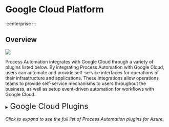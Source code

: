 # Google Cloud Platform

:::enterprise
:::

## Overview
![](@assets/img/gcp-icon.png)

Process Automation integrates with Google Cloud through a variety of plugins listed below.
By integrating Process Automation with Google Cloud, users can automate and provide self-service interfaces for operations of their infrastructure and applications.
These integrations allow operations teams to provide self-service mechanisms to users throughout the business, as well as setup event-driven automation for workflows with Google Cloud.

<details><summary> <font size="5">Google Cloud Plugins</font>
</summary>

|Plugin Name| Plugin Type| Description|
|:---------------------------------------------------------|:---------------------------------------------------------:|:---------------------------------------------------------|
|[**Start VM**](/manual/workflow-steps/gcp.html#gcp-vm-start)|Workflow Step|Start a Google Compute instance.|
|[**Stop VM**](/manual/workflow-steps/gcp.html#gcp-vm-stop)|Workflow Step|Stop a Google Compute instance.|
|[**Restart VM**](/manual/workflow-steps/gcp.html#gcp-vm-restart)|Workflow Step|Restart a Google Compute instance.|
|[**Delete VM**](/manual/workflow-steps/gcp.html#gcp-vm-delete)|Workflow Step|Delete a Google Compute instance.|
|[**Restart SQL Instance**](/manual/workflow-steps/gcp.html#gcp-sqlinstance-restart)|Workflow Step|Restart a Google Cloud SQL instance.|
|[**Capture VM Snapshot**](/manual/workflow-steps/gcp.html#gcp-vm-capture-snapshot)|Workflow Step|Capture a snapshot of a Google Compute instance.|
|[**Update Autoscaling Policy**](/manual/workflow-steps/gcp.html#gcp-vm-update-autoscaling-policy)|Workflow Step|Update an autoscaling policy of Google Compute instances.|
|[**Enable VPC Network Peering**](/manual/workflow-steps/gcp.html#gcp-enable-vpc-network-peering)|Workflow Step|Enable VPC connections between networks using VPC peering.|
|[**Create Resource**](/manual/workflow-steps/gcp.html#gcp-create-resource)|Workflow Step|Create a new Google Compute instance.|
|[**Configure VPC Log**](/manual/workflow-steps/gcp.html#gcp-configure-vpc-log)|Workflow Step|Enable flow logs for GCP Compute instance.|
|[**Compute VM Node Source**](/manual/projects/resource-model-sources/gcp)|Node Source|Retrieve Google Compute instances and populate them into the Node Inventory.|
|[**Compute VM Health Check**](/manual/healthcheckplugins/gcp-compute-healthcheck)|Health Check|Provide health status on Compute instance based on whether the instance is running.|
|[**Start VM**](/manual/node-steps/gcp.html#gcp-vm-start)|Node Step|Start a Google Compute instance.|
|[**Stop VM**](/manual/node-steps/gcp.html#gcp-vm-stop)|Node Step|Stop a Google Compute instance.|
|[**Restart VM**](/manual/node-steps/gcp.html#gcp-vm-restart)|Node Step|Restart a Google Compute instance.|
|[**Delete VM**](/manual/node-steps/gcp.html#gcp-vm-delete)|Node Step|Delete a Google Compute instance.|
</details>
<br>
<em>Click to expand to see the full list of Process Automation plugins for Azure.</em>